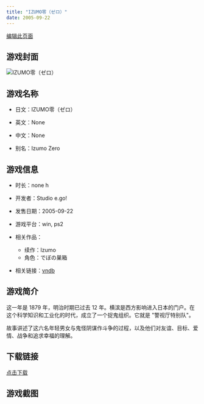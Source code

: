 ```yaml
---
title: "IZUMO零（ゼロ）"
date: 2005-09-22
---
```

[编辑此页面](https://github.com/ACG-3/ADV3-source/blob/main/source/_posts/games/IZUMO%E9%9B%B6%EF%BC%88%E3%82%BC%E3%83%AD%EF%BC%89.md)

## 游戏封面

![IZUMO零（ゼロ）](https%3A//pan.timero.xyz/onedrive/img_lib_001/IZUMO%E9%9B%B6%EF%BC%88%E3%82%BC%E3%83%AD%EF%BC%89_cover.avif)


## 游戏名称

- 日文：IZUMO零（ゼロ）
- 英文：None
- 中文：None

- 别名：Izumo Zero


## 游戏信息

- 时长：none h
- 开发者：Studio e.go!
- 发售日期：2005-09-22
- 游戏平台：win, ps2
- 相关作品：
   - 续作：Izumo
   - 角色：でぼの巣箱

- 相关链接：[vndb](https://vndb.org/v619)


## 游戏简介

这一年是 1879 年，明治时期已过去 12 年。横滨是西方影响进入日本的门户。在这个科学知识和工业化的时代，成立了一个捉鬼组织。它就是 "警视厅特别队"。

故事讲述了这六名年轻男女与鬼怪阴谋作斗争的过程，以及他们对友谊、目标、爱情、战争和追求幸福的理解。




## 下载链接

[点击下载](https://pan.timero.xyz/onedrive/adv_lib_001/IZUMO%E9%9B%B6%EF%BC%88%E3%82%BC%E3%83%AD%EF%BC%89)


## 游戏截图


